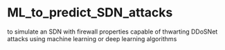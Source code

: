 # ML_to_predict_SDN_attacks
to simulate an SDN with firewall properties capable of thwarting DDoSNet attacks using machine learning or deep learning algorithms
